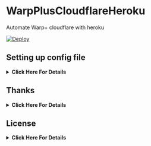 # WarpPlusCloudflareHeroku

Automate Warp+ cloudflare with heroku

[![Deploy](https://www.herokucdn.com/deploy/button.svg)](https://heroku.com/deploy?template=https://github.com/HuzunluArtemis/WarpPlusCloudflareHeroku)

## Setting up config file
<details>
    <summary><b>Click Here For Details</b></summary><br>
  
- `WARP_ID`: Your warp+ id. Like: `asdf51saf15sa1d-as2d6f26a-31asd-aasd`
- `USE_PROXY`: Use proxy or not use. Default: `True`
- `THREAD_COUNT`: Thread count. Example: `642542`

</details>

## Thanks
<details>
    <summary><b>Click Here For Details</b></summary>
    <br>
Thanks to original developer: <a href="https://github.com/teppyboy/warp-plus-cloudflare">teppyboy &  ALIILAPRO</a> 
</details>


## License
<details>
    <summary><b>Click Here For Details</b></summary>
  <br>
  <a href="https://www.gnu.org/licenses/gpl-3.0.en.html">
  <img src="https://www.gnu.org/graphics/gplv3-127x51.png" alt="GNU GPLv3 Image">
</a>
<br><br>
WarpPlusCloudflareHeroku is Free Software: You can use, study share and improve it at your
will. Specifically you can redistribute and/or modify it under the terms of the 
  <a href="https://www.gnu.org/licenses/gpl.html">GNU General Public License</a> 
  as published by the Free Software Foundation, either version 3 of the License, 
  or (at your option) any later version.
</details>
